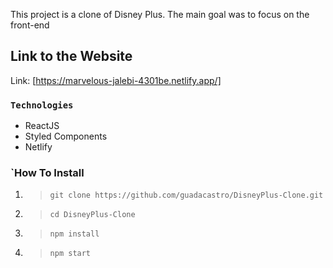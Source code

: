 This project is a clone of Disney Plus. 
The main goal was to focus on the front-end

## Link to the Website 

Link: [https://marvelous-jalebi-4301be.netlify.app/]

### `Technologies`
- ReactJS
- Styled Components
- Netlify


### `How To Install

1. > `git clone https://github.com/guadacastro/DisneyPlus-Clone.git`
2. > `cd DisneyPlus-Clone`
3. > `npm install`
4. > `npm start`

